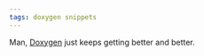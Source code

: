 ```yaml
---
tags: doxygen snippets
---
```


Man, [Doxygen](/wiki/Doxygen) just keeps getting better and better.
